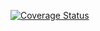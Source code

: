 [![Coverage Status](https://coveralls.io/repos/github/stepquim/prestamo/badge.svg?branch=master)](https://coveralls.io/github/stepquim/prestamo?branch=master)
	
